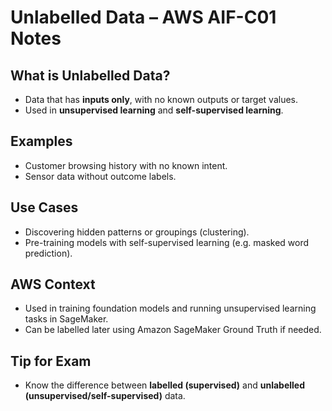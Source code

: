 # Unlabelled Data – AWS AIF-C01 Notes

## What is Unlabelled Data?
- Data that has **inputs only**, with no known outputs or target values.
- Used in **unsupervised learning** and **self-supervised learning**.

## Examples
- Customer browsing history with no known intent.
- Sensor data without outcome labels.

## Use Cases
- Discovering hidden patterns or groupings (clustering).
- Pre-training models with self-supervised learning (e.g. masked word prediction).

## AWS Context
- Used in training foundation models and running unsupervised learning tasks in SageMaker.
- Can be labelled later using Amazon SageMaker Ground Truth if needed.

## Tip for Exam
- Know the difference between **labelled (supervised)** and **unlabelled (unsupervised/self-supervised)** data.
